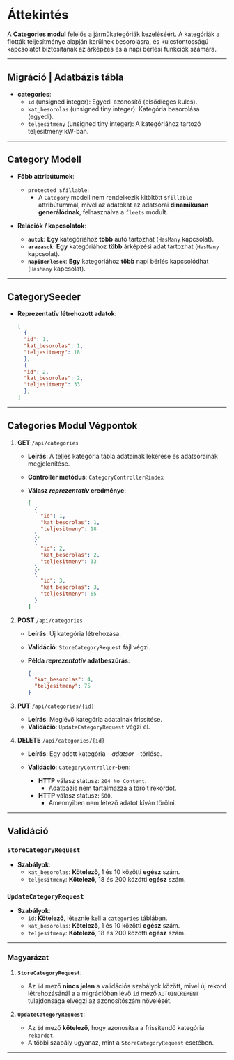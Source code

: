 # Áttekintés
A **Categories modul** felelős a járműkategóriák kezeléséért. A kategóriák a flották teljesítménye alapján kerülnek besorolásra, és kulcsfontosságú kapcsolatot biztosítanak az árképzés és a napi bérlési funkciók számára.

---
## **Migráció** | Adatbázis tábla

- **categories**:
  - `id` (unsigned integer): Egyedi azonosító (elsődleges kulcs).
  - `kat_besorolas` (unsigned tiny integer): Kategória besorolása (egyedi).
  - `teljesitmeny` (unsigned tiny integer): A kategóriához tartozó teljesítmény kW-ban.
---
## Category Modell

- **Főbb attribútumok**:
  - `protected $fillable`:
    - A `Category` modell nem rendelkezik kitöltött `$fillable` attribútummal, mivel az adatokat az adatsorai **dinamikusan generálódnak**, felhasználva a `fleets` modult. 

- **Relációk / kapcsolatok**:
  - **`autok`**: **Egy** kategóriához **több** autó tartozhat (`HasMany` kapcsolat).  
  - **`arazasok`**: **Egy** kategóriához **több** árképzési adat tartozhat (`HasMany` kapcsolat).  
  - **`napiBerlesek`**: **Egy** kategóriához **több** napi bérlés kapcsolódhat (`HasMany` kapcsolat).  

---

## CategorySeeder
- **Reprezentatív létrehozott adatok**:

  ```json
  [
    {
    "id": 1,
    "kat_besorolas": 1,
    "teljesitmeny": 18
    },
    {
    "id": 2,
    "kat_besorolas": 2,
    "teljesitmeny": 33
    },
  ]
  ```
---

## Categories Modul Végpontok

1. **GET** `/api/categories`

   - **Leírás**: A teljes kategória tábla adatainak lekérése és adatsorainak megjelenítése.
   - **Controller metódus**: `CategoryController@index`
   - **Válasz _reprezentatív_ eredménye**:

     ```json
     [
       {
         "id": 1,
         "kat_besorolas": 1,
         "teljesitmeny": 18
       },
       {
         "id": 2,
         "kat_besorolas": 2,
         "teljesitmeny": 33
       },
       {
         "id": 3,
         "kat_besorolas": 3,
         "teljesitmeny": 65
       }
     ]
     ```

2. **POST** `/api/categories`

   - **Leírás**: Új kategória létrehozása.
   - **Validáció**: `StoreCategoryRequest` fájl végzi.
   - **Példa _reprezentatív_ adatbeszúrás**:

     ```json
     {
       "kat_besorolas": 4,
       "teljesitmeny": 75
     }
     ```

3. **PUT** `/api/categories/{id}`

   - **Leírás**: Meglévő kategória adatainak frissítése.
   - **Validáció**: `UpdateCategoryRequest` végzi el.

4. **DELETE** `/api/categories/{id}`

   - **Leírás**: Egy adott kategória - *adatsor* - törlése.
   - **Validáció**: `CategoryController`-ben:

      - **HTTP** válasz státusz: `204 No Content`.
        - Adatbázis nem tartalmazza a törölt rekordot.
      - **HTTP** válasz státusz: `500`.
        - Amennyiben nem létező adatot kíván törölni.
---

## Validáció
### `StoreCategoryRequest`

- **Szabályok**:
  - `kat_besorolas`: **Kötelező**, 1 és 10 közötti **egész** szám.
  - `teljesitmeny`: **Kötelező**, 18 és 200 közötti **egész** szám.

### `UpdateCategoryRequest`

- **Szabályok**:
  - `id`: **Kötelező**, léteznie kell a `categories` táblában.
  - `kat_besorolas`: **Kötelező**, 1 és 10 közötti **egész** szám.
  - `teljesitmeny`: **Kötelező**, 18 és 200 közötti **egész** szám.

---
### **Magyarázat**

1. **`StoreCategoryRequest`**:
   - Az `id` mező **nincs jelen** a validációs szabályok között, mivel új rekord létrehozásánál a a migrációban lévő `id` mező `AUTOINCREMENT` tulajdonsága elvégzi az azonosítószám növelését.

2. **`UpdateCategoryRequest`**:
   - Az `id` mező **kötelező**, hogy azonosítsa a frissítendő kategória `rekordot`.
   - A többi szabály ugyanaz, mint a `StoreCategoryRequest` esetében.
---